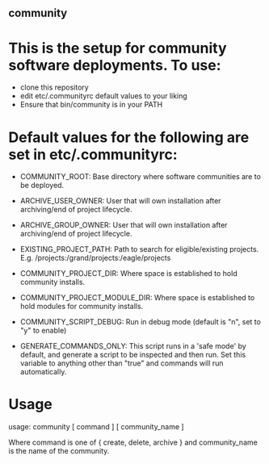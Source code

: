 ## community

# This is the setup for community software deployments. To use:

- clone this repository
- edit etc/.communityrc default values to your liking
- Ensure that bin/community is in your PATH

# Default values for the following are set in etc/.communityrc:

-  COMMUNITY_ROOT: Base directory where software communities are to be deployed. 
   
- ARCHIVE_USER_OWNER: User that will own installation after archiving/end of project lifecycle.

- ARCHIVE_GROUP_OWNER: User that will own installation after archiving/end of project lifecycle.

- EXISTING_PROJECT_PATH: Path to search for eligible/existing projects. E.g. /projects:/grand/projects:/eagle/projects

- COMMUNITY_PROJECT_DIR: Where space is established to hold community installs. 

- COMMUNITY_PROJECT_MODULE_DIR: Where space is established to hold modules for community installs. 

- COMMUNITY_SCRIPT_DEBUG: Run in debug mode (default is "n", set to "y" to enable)

- GENERATE_COMMANDS_ONLY: This script runs in a 'safe mode' by default, and generate a script to be inspected and then run. Set this variable to anything other than "true" and commands will run automatically.

# Usage

usage: community [ command ] [ community_name ]

  Where command is one of { create, delete, archive }
  and community_name is the name of the community.

